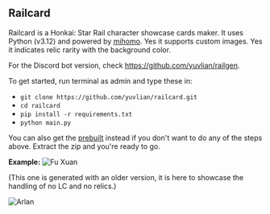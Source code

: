 
## Railcard

Railcard is a Honkai: Star Rail character showcase cards maker. It uses Python (v3.12) and powered by [mihomo](https://github.com/KT-Yeh/mihomo). Yes it supports custom images. Yes it indicates relic rarity with the background color.

For the Discord bot version, check https://github.com/yuvlian/railgen.

To get started, run terminal as admin and type these in:

- `git clone https://github.com/yuvlian/railcard.git`
- `cd railcard`
- `pip install -r requirements.txt `
- `python main.py`

You can also get the [prebuilt](https://github.com/yuvlian/railcard/releases/download/1.0.1/railcard.7z) instead if you don't want to do any of the steps above. Extract the zip and you're ready to go.

**Example:**
![Fu Xuan](https://github.com/yuvlian/railcard/assets/138542238/c065853a-0a20-4196-a44e-ebd646826f24)

(This one is generated with an older version, it is here to showcase the handling of no LC and no relics.)

![Arlan](https://github.com/yuvlian/railcard/assets/138542238/e1981fc6-42c5-47d2-9b5d-2144b17a35e2)

